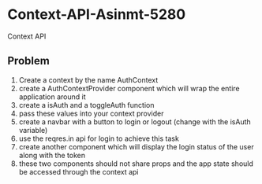 # Context-API-Asinmt-5280

Context API

## Problem

1. Create a context by the name AuthContext
2. create a AuthContextProvider component which will wrap the entire application around it
3. create a isAuth and a toggleAuth function
4. pass these values into your context provider
5. create a navbar with a button to login or logout (change with the isAuth variable)
6. use the reqres.in api for login to achieve this task
7. create another component which will display the login status of the user along with the token
8. these two components should not share props and the app state should be accessed through the context api

